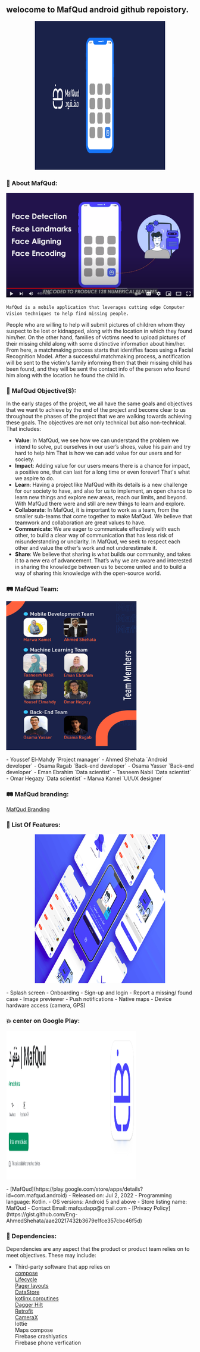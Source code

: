 ## welocome to MafQud android github repoistory.
<p align="center">
  <img src="img/welcome.png" height="400" width="350">
</p>

### :telescope: About MafQud: 
[![IMAGE ALT TEXT HERE](img/youtube.png)](https://www.youtube.com/watch?v=y3xAC0fqwOc&t=5s)

`MafQud is a mobile application that leverages cutting edge Computer Vision techniques to help find missing people.`

People who are willing to help will submit pictures of children whom they suspect to be lost or kidnapped, along with the location in which they found him/her.
On the other hand, families of victims need to upload pictures of their missing child along with some distinctive information about him/her.
From here, a matchmaking process starts that identifies faces using a Facial Recognition Model.
After a successful matchmaking process, a notification will be sent to the victim's family informing them that their missing child has been found,
and they will be sent the contact info of the person who found him along with the location he found the child in.

### :vibration_mode: MafQud Objective(S): 
In the early stages of the project, we all have the same goals and objectives that we
want to achieve by the end of the project and become clear to us throughout the phases
of the project that we are walking towards achieving these goals. The objectives are not
only technical but also non-technical. That includes:     
- **Value**:
In MafQud, we see how we can understand the problem we intend to solve, put
ourselves in our user’s shoes, value his pain and try hard to help him That is how we
can add value for our users and for society.
- **Impact**:
Adding value for our users means there is a chance for impact, a positive one, that can
last for a long time or even forever! That's what we aspire to do.
- **Learn**:
Having a project like MafQud with its details is a new challenge for our society to have,
and also for us to implement, an open chance to learn new things and explore new
areas, reach our limits, and beyond. With MafQud there were and still are new things to
learn and explore.
- **Collaborate**:
In MafQud, it is important to work as a team, from the smaller sub-teams that come
together to make MafQud. We believe that teamwork and collaboration are great values
to have.
- **Communicate**:
We are eager to communicate effectively with each other, to build a clear way of
communication that has less risk of misunderstanding or unclarity. In MafQud, we seek
to respect each other and value the other’s work and not underestimate it.
- **Share**:
We believe that sharing is what builds our community, and takes it to a new era of
advancement. That’s why we are aware and interested in sharing the knowledge
between us to become united and to build a way of sharing this knowledge with the
open-source world.

### :railway_track:	 MafQud Team:

<p align="left">
  <img src="img/team.png" height="400" width="350">
</p>      
- Youssef El-Mahdy `Project manager`
- Ahmed Shehata `Android developer`
- Osama Ragab `Back-end developer`
- Osama Yasser `Back-end developer`
- Eman Ebrahim `Data scientist`
- Tasneem Nabil `Data scientist`
- Omar Hegazy `Data scientist`
- Marwa Kamel `UI/UX designer`


### :railway_track:	 MafQud branding:
[MafQud Branding](https://www.behance.net/gallery/142190383/MafQud-Branding)

### :star2:	  List Of Features:

<p align="center">
  <img src="img/features.png" height="400" width="350">
</p>      
-   Splash screen
-   Onboarding
-   Sign-up and login
-   Report a missing/ found case
-   Image previewer
-   Push notifications
-   Native maps
-   Device hardware access (camera, GPS)


### :boom: center on Google Play:
<p align="left">
  <img src="img/play.png" height="400" width="350">
</p> 
-   [MafQud](https://play.google.com/store/apps/details?id=com.mafqud.android)
-   Released on: Jul 2, 2022
-   Programming language: Kotlin.  
-   OS versions: Android 5 and above
-   Store listing name: MafQud
-   Contact Email: mafqudapp@gmail.com
-   [Privacy Policy](https://gist.github.com/Eng-AhmedShehata/aae20217432b3679e1fce357cbc46f5d)


### :open_book: Dependencies:
Dependencies are any aspect that the product or product team relies on to meet objectives. These may include:

-   Third-party software that app relies on   
[compose](https://developer.android.com/jetpack/compose/setup)    
[Lifecycle](https://developer.android.com/jetpack/androidx/releases/lifecycle)    
[Pager layouts](https://google.github.io/accompanist/pager/)    
[DataStore](https://developer.android.com/jetpack/androidx/releases/datastore)    
[kotlinx.coroutines](https://github.com/Kotlin/kotlinx.coroutines)    
[Dagger Hilt](https://developer.android.com/training/dependency-injection/hilt-android)     
[Retrofit](https://square.github.io/retrofit/)    
[CameraX](https://developer.android.com/jetpack/androidx/releases/camera)    
lottie    
Maps compose  
Firebase crashlyatics   
Firebase phone verfication   

